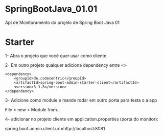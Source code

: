 # SpringBootJava_01.01
Api de Monitoramento do projeto de Spring Boot Java 01

# Starter
1- Abra o projeto que você quer usar como cliente

2- Em outro projeto qualquer adiciona dependency entre <>

<dependency>
	
	<dependency>
		<groupId>de.codecentric</groupId>
		<artifactId>spring-boot-admin-starter-client</artifactId>
		<version>3.1.8</version>
 	</dependency>
  
</dependency>

3- Adicione como module e mande rodar em outro porta para testa o a app

File > new > Module from...

4- adicionar no projeto cliente em application.properties (porta do monitor):

spring.boot.admin.client.url=http://localhost:8081
